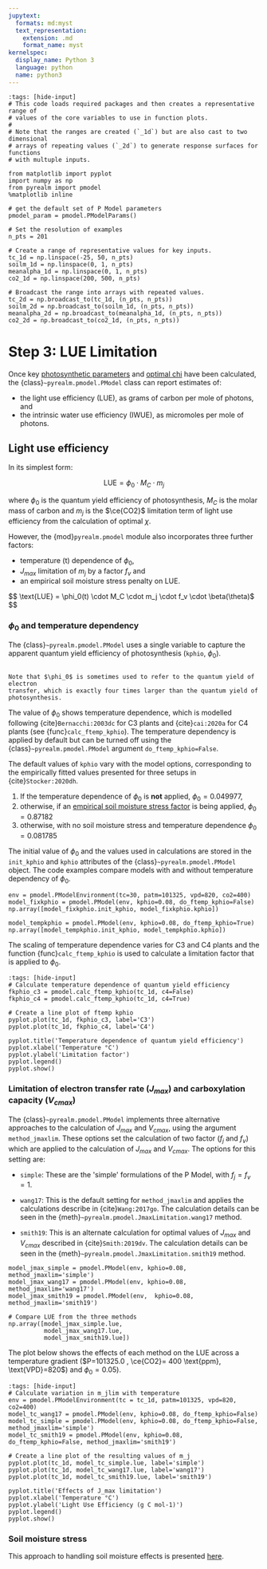 ```yaml
---
jupytext:
  formats: md:myst
  text_representation:
    extension: .md
    format_name: myst
kernelspec:
  display_name: Python 3
  language: python
  name: python3
---
```


```{code-cell} python
:tags: [hide-input]
# This code loads required packages and then creates a representative range of
# values of the core variables to use in function plots.
#
# Note that the ranges are created (`_1d`) but are also cast to two dimensional
# arrays of repeating values (`_2d`) to generate response surfaces for functions
# with multuple inputs.

from matplotlib import pyplot
import numpy as np
from pyrealm import pmodel
%matplotlib inline

# get the default set of P Model parameters
pmodel_param = pmodel.PModelParams()

# Set the resolution of examples
n_pts = 201

# Create a range of representative values for key inputs.
tc_1d = np.linspace(-25, 50, n_pts)
soilm_1d = np.linspace(0, 1, n_pts)
meanalpha_1d = np.linspace(0, 1, n_pts) 
co2_1d = np.linspace(200, 500, n_pts)

# Broadcast the range into arrays with repeated values.
tc_2d = np.broadcast_to(tc_1d, (n_pts, n_pts))
soilm_2d = np.broadcast_to(soilm_1d, (n_pts, n_pts))
meanalpha_2d = np.broadcast_to(meanalpha_1d, (n_pts, n_pts))
co2_2d = np.broadcast_to(co2_1d, (n_pts, n_pts))
```

# Step 3: LUE Limitation

Once key [photosynthetic parameters](photosynthetic_environment) and [optimal
chi](optimal_chi) have been calculated, the {class}`~pyrealm.pmodel.PModel`
class can report estimates of:

* the light use efficiency (LUE), as grams of carbon per mole of photons, and
* the intrinsic water use efficiency (IWUE), as micromoles per mole of photons.


## Light use efficiency

In its simplest form:

$$
  \text{LUE} = \phi_0 \cdot M_C \cdot m_j 
$$

where $\phi_0$ is the quantum yield efficiency of photosynthesis, $M_C$ is the
molar mass of carbon and $m_j$ is the $\ce{CO2}$ limitation term of light use
efficiency from the calculation of optimal $\chi$.

However, the {mod}`pyrealm.pmodel` module also incorporates three further
factors: 

* temperature (t) dependence of $\phi_0$, 
* $J_{max}$ limitation of $m_j$ by a factor $f_v$ and
* an empirical soil moisture stress penalty on LUE.

$$
  \text{LUE} = \phi_0(t) \cdot M_C \cdot m_j \cdot f_v \cdot \beta(\theta)$
$$


### $\phi_0$ and temperature dependency

The {class}`~pyrealm.pmodel.PModel` uses a single variable to capture the
apparent quantum yield efficiency of photosynthesis (`kphio`, $\phi_0$). 

```{warning}

Note that $\phi_0$ is sometimes used to refer to the quantum yield of electron
transfer, which is exactly four times larger than the quantum yield of
photosynthesis. 

```

The value of $\phi_0$ shows temperature dependence, which is modelled
following {cite}`Bernacchi:2003dc` for C3 plants and {cite}`cai:2020a` for C4
plants (see {func}`calc_ftemp_kphio`). The temperature dependency is applied by
default but can be turned off using the {class}`~pyrealm.pmodel.PModel` argument
`do_ftemp_kphio=False`.

The default values of `kphio` vary with the model options, corresponding
to the empirically fitted values presented for three setups in {cite}`Stocker:2020dh`.

1. If the temperature dependence of $\phi_0$ is **not** applied,
    $\phi_0 = 0.049977$,
1. otherwise, if an [empirical soil moisture stress factor](soil_moisture) 
   is being applied, $\phi_0 = 0.87182$
1. otherwise, with no soil moisture stress and temperature dependence
   $\phi_0 = 0.081785$


The initial value of $\phi_0$ and the values used in calculations are stored in
the `init_kphio` and  `kphio` attributes of the {class}`~pyrealm.pmodel.PModel`
object.  The code examples compare models with and without temperature
dependency of $\phi_0$.

```{code-cell} ipython3
env = pmodel.PModelEnvironment(tc=30, patm=101325, vpd=820, co2=400)
model_fixkphio = pmodel.PModel(env, kphio=0.08, do_ftemp_kphio=False)
np.array([model_fixkphio.init_kphio, model_fixkphio.kphio])
```

```{code-cell} ipython3
model_tempkphio = pmodel.PModel(env, kphio=0.08, do_ftemp_kphio=True)
np.array([model_tempkphio.init_kphio, model_tempkphio.kphio])
```

The scaling of temperature dependence varies for C3 and C4 plants and the
function {func}`calc_ftemp_kphio` is used to calculate a limitation factor that
is applied to $\phi_0$.

```{code-cell} python
:tags: [hide-input]
# Calculate temperature dependence of quantum yield efficiency
fkphio_c3 = pmodel.calc_ftemp_kphio(tc_1d, c4=False)
fkphio_c4 = pmodel.calc_ftemp_kphio(tc_1d, c4=True)

# Create a line plot of ftemp kphio
pyplot.plot(tc_1d, fkphio_c3, label='C3')
pyplot.plot(tc_1d, fkphio_c4, label='C4')

pyplot.title('Temperature dependence of quantum yield efficiency')
pyplot.xlabel('Temperature °C')
pyplot.ylabel('Limitation factor')
pyplot.legend()
pyplot.show()
```

### Limitation of electron transfer rate ($J_{max}$) and carboxylation capacity ($V_{cmax}$)


The {class}`~pyrealm.pmodel.PModel` implements three alternative approaches to
the calculation of $J_{max}$ and $V_{cmax}$, using the argument
`method_jmaxlim`. These options set the calculation of two factor ($f_j$ and
$f_v$) which are applied to the calculation of $J_{max}$ and $V_{cmax}$. The
options for this setting are: 

* `simple`: These are the 'simple' formulations of the P Model, with $f_j = f_v
  = 1$.
* `wang17`: This is the default setting for `method_jmaxlim` and applies the
  calculations describe in  {cite}`Wang:2017go`. The calculation details can be
  seen in the {meth}`~pyrealm.pmodel.JmaxLimitation.wang17` method.

* `smith19`: This is an alternate calculation for optimal values of $J_{max}$
  and $V_{cmax}$ described in {cite}`Smith:2019dv`. The calculation details can be
  seen in the {meth}`~pyrealm.pmodel.JmaxLimitation.smith19` method.

```{code-cell} ipython3
model_jmax_simple = pmodel.PModel(env, kphio=0.08, method_jmaxlim='simple')
model_jmax_wang17 = pmodel.PModel(env, kphio=0.08, method_jmaxlim='wang17')
model_jmax_smith19 = pmodel.PModel(env,  kphio=0.08, method_jmaxlim='smith19')

# Compare LUE from the three methods
np.array([model_jmax_simple.lue,
          model_jmax_wang17.lue,
          model_jmax_smith19.lue])
```

The plot below shows the effects of each method on the LUE across a temperature
gradient ($P=101325.0 , \ce{CO2}= 400 \text{ppm}, \text{VPD}=820$) and $\phi_0=0.05$).

```{code-cell} python
:tags: [hide-input]
# Calculate variation in m_jlim with temperature
env = pmodel.PModelEnvironment(tc = tc_1d, patm=101325, vpd=820, co2=400)
model_tc_wang17 = pmodel.PModel(env, kphio=0.08, do_ftemp_kphio=False)
model_tc_simple = pmodel.PModel(env, kphio=0.08, do_ftemp_kphio=False, method_jmaxlim='simple')
model_tc_smith19 = pmodel.PModel(env, kphio=0.08, do_ftemp_kphio=False, method_jmaxlim='smith19')

# Create a line plot of the resulting values of m_j
pyplot.plot(tc_1d, model_tc_simple.lue, label='simple')
pyplot.plot(tc_1d, model_tc_wang17.lue, label='wang17')
pyplot.plot(tc_1d, model_tc_smith19.lue, label='smith19')

pyplot.title('Effects of J_max limitation')
pyplot.xlabel('Temperature °C')
pyplot.ylabel('Light Use Efficiency (g C mol-1)')
pyplot.legend()
pyplot.show()
```


### Soil moisture stress

This approach to handling soil moisture effects is presented
[here](soil_moisture.md).

